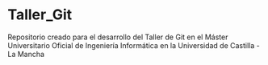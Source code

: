 # Taller_Git
Repositorio creado para el desarrollo del Taller de Git en el Máster Universitario Oficial de Ingeniería Informática en la Universidad de Castilla - La Mancha
